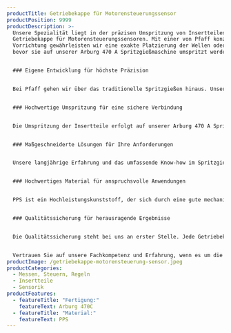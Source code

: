 ```yaml
---
productTitle: Getriebekappe für Motorensteuerungssensor
productPosition: 9999
productDescription: >-
  Unsere Spezialität liegt in der präzisen Umspritzung von Insertteilen, wie der
  Getriebekappe für Motorensteuerungssensoren. Mit einer von Pfaff konzipierten
  Vorrichtung gewährleisten wir eine exakte Platzierung der Wellen oder Stifte,
  bevor sie auf unserer Arburg 470 A Spritzgießmaschine umspritzt werden.


  ### Eigene Entwicklung für höchste Präzision


  Bei Pfaff gehen wir über das traditionelle Spritzgießen hinaus. Unsere Fachkompetenz zeigt sich in der Entwicklung und Konzeption eigener Vorrichtungen und Technologien, die eine hervorragende Präzision und Qualität ermöglichen. Die von uns entwickelte Vorrichtung für die Getriebekappe garantiert eine akkurate Ausrichtung der Insertteile, was entscheidend für den Umspritzprozess ist.


  ### Hochwertige Umspritzung für eine sichere Verbindung


  Die Umspritzung der Insertteile erfolgt auf unserer Arburg 470 A Spritzgießmaschine. Mit ihrer leistungsstarken Technologie und präzisen Steuerung ermöglicht sie eine gleichmäßige und hochwertige Umspritzung der Getriebekappe. Durch unsere eigene Entwicklung und Anpassung der Vorrichtung erreichen wir eine optimale Haftung der Einzelteile und gewährleisten eine sichere und dauerhafte Verbindung.


  ### Maßgeschneiderte Lösungen für Ihre Anforderungen


  Unsere langjährige Erfahrung und das umfassende Know-how im Spritzgießverfahren ermöglichen es uns, individuelle Lösungen zu entwickeln, die den spezifischen Anforderungen unserer Kunden gerecht werden. Gemeinsam mit Ihnen arbeiten wir eng zusammen, um Ihre Bedürfnisse zu verstehen und die optimale Fertigungsmethode für Ihre Getriebekappen aus PPS zu finden.


  ### Hochwertiges Material für anspruchsvolle Anwendungen


  PPS ist ein Hochleistungskunststoff, der sich durch eine gute mechanische Festigkeit auszeichnet. Er ist chemikalien- und korrosionsbeständig und resistent gegen Wasser und Dampf, was ihn zu einer idealen Wahl für anspruchsvolle Anwendungen wie die Antriebstechnik macht.


  ### Qualitätssicherung für herausragende Ergebnisse


  Die Qualitätssicherung steht bei uns an erster Stelle. Jede Getriebekappe unterliegt einer strengen Qualitätskontrolle, um sicherzustellen, dass sie den anspruchsvollen Standards in der Motorensteuerung entspricht. Unsere eigene Entwicklung und präzise Fertigungstechnologie gewährleisten herausragende Ergebnisse, auf die Sie sich verlassen können.


  Vertrauen Sie auf unsere Fachkompetenz und Erfahrung, wenn es um die präzise Umspritzung von Getriebekappen und anderen Insertteilen aus PPS geht. Unser Engagement für Qualität und unsere kontinuierliche Weiterentwicklung machen uns zu einem verlässlichen Partner für Ihre individuellen Fertigungsanforderungen.
productImage: /getriebekappe-motorensteuerung-sensor.jpeg
productCategories:
  - Messen, Steuern, Regeln
  - Insertteile
  - Sensorik
productFeatures:
  - featureTitle: "Fertigung:"
    featureText: Arburg 470C
  - featureTitle: "Material:"
    featureText: PPS
---
```

